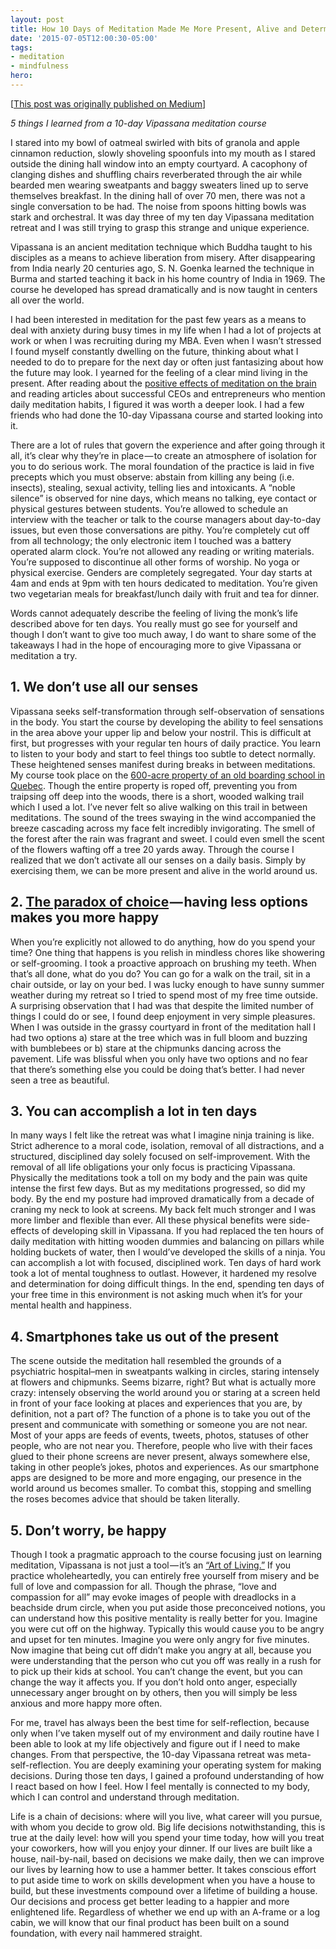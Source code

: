 ```yaml
---
layout: post
title: How 10 Days of Meditation Made Me More Present, Alive and Determined
date: '2015-07-05T12:00:30-05:00'
tags:
- meditation
- mindfulness
hero: 
---
```


[[This post was originally published on Medium](https://medium.com/@swaiing/how-10-days-of-meditation-made-me-more-present-alive-and-determined-9080a6f329b4)]

*5 things I learned from a 10-day Vipassana meditation course*

I stared into my bowl of oatmeal swirled with bits of granola and apple cinnamon reduction, slowly shoveling spoonfuls into my mouth as I stared outside the dining hall window into an empty courtyard. A cacophony of clanging dishes and shuffling chairs reverberated through the air while bearded men wearing sweatpants and baggy sweaters lined up to serve themselves breakfast. In the dining hall of over 70 men, there was not a single conversation to be had. The noise from spoons hitting bowls was stark and orchestral. It was day three of my ten day Vipassana meditation retreat and I was still trying to grasp this strange and unique experience.

Vipassana is an ancient meditation technique which Buddha taught to his disciples as a means to achieve liberation from misery. After disappearing from India nearly 20 centuries ago, S. N. Goenka learned the technique in Burma and started teaching it back in his home country of India in 1969. The course he developed has spread dramatically and is now taught in centers all over the world.

I had been interested in meditation for the past few years as a means to deal with anxiety during busy times in my life when I had a lot of projects at work or when I was recruiting during my MBA. Even when I wasn’t stressed I found myself constantly dwelling on the future, thinking about what I needed to do to prepare for the next day or often just fantasizing about how the future may look. I yearned for the feeling of a clear mind living in the present. After reading about the [positive effects of meditation on the brain](http://www.washingtonpost.com/news/inspired-life/wp/2015/05/26/harvard-neuroscientist-meditation-not-only-reduces-stress-it-literally-changes-your-brain/) and reading articles about successful CEOs and entrepreneurs who mention daily meditation habits, I figured it was worth a deeper look. I had a few friends who had done the 10-day Vipassana course and started looking into it.

There are a lot of rules that govern the experience and after going through it all, it’s clear why they’re in place — to create an atmosphere of isolation for you to do serious work. The moral foundation of the practice is laid in five precepts which you must observe: abstain from killing any being (i.e. insects), stealing, sexual activity, telling lies and intoxicants. A “noble silence” is observed for nine days, which means no talking, eye contact or physical gestures between students. You’re allowed to schedule an interview with the teacher or talk to the course managers about day-to-day issues, but even those conversations are pithy. You’re completely cut off from all technology; the only electronic item I touched was a battery operated alarm clock. You’re not allowed any reading or writing materials. You’re supposed to discontinue all other forms of worship. No yoga or physical exercise. Genders are completely segregated. Your day starts at 4am and ends at 9pm with ten hours dedicated to meditation. You’re given two vegetarian meals for breakfast/lunch daily with fruit and tea for dinner.

Words cannot adequately describe the feeling of living the monk’s life described above for ten days. You really must go see for yourself and though I don’t want to give too much away, I do want to share some of the takeaways I had in the hope of encouraging more to give Vipassana or meditation a try.

## 1. We don’t use all our senses
Vipassana seeks self-transformation through self-observation of sensations in the body. You start the course by developing the ability to feel sensations in the area above your upper lip and below your nostril. This is difficult at first, but progresses with your regular ten hours of daily practice. You learn to listen to your body and start to feel things too subtle to detect normally. These heightened senses manifest during breaks in between meditations. My course took place on the [600-acre property of an old boarding school in Quebec](http://www.suttama.dhamma.org/The-Centre-near-Montebello.4204.0.html?&L=4). Though the entire property is roped off, preventing you from traipsing off deep into the woods, there is a short, wooded walking trail which I used a lot. I’ve never felt so alive walking on this trail in between meditations. The sound of the trees swaying in the wind accompanied the breeze cascading across my face felt incredibly invigorating. The smell of the forest after the rain was fragrant and sweet. I could even smell the scent of the flowers wafting off a tree 20 yards away. Through the course I realized that we don’t activate all our senses on a daily basis. Simply by exercising them, we can be more present and alive in the world around us.

## 2. [The paradox of choice](http://www.ted.com/talks/barry_schwartz_on_the_paradox_of_choice?language=en) — having less options makes you more happy
When you’re explicitly not allowed to do anything, how do you spend your time? One thing that happens is you relish in mindless chores like showering or self-grooming. I took a proactive approach on brushing my teeth. When that’s all done, what do you do? You can go for a walk on the trail, sit in a chair outside, or lay on your bed. I was lucky enough to have sunny summer weather during my retreat so I tried to spend most of my free time outside. A surprising observation that I had was that despite the limited number of things I could do or see, I found deep enjoyment in very simple pleasures. When I was outside in the grassy courtyard in front of the meditation hall I had two options a) stare at the tree which was in full bloom and buzzing with bumblebees or b) stare at the chipmunks dancing across the pavement. Life was blissful when you only have two options and no fear that there’s something else you could be doing that’s better. I had never seen a tree as beautiful.

## 3. You can accomplish a lot in ten days
In many ways I felt like the retreat was what I imagine ninja training is like. Strict adherence to a moral code, isolation, removal of all distractions, and a structured, disciplined day solely focused on self-improvement. With the removal of all life obligations your only focus is practicing Vipassana. Physically the meditations took a toll on my body and the pain was quite intense the first few days. But as my meditations progressed, so did my body. By the end my posture had improved dramatically from a decade of craning my neck to look at screens. My back felt much stronger and I was more limber and flexible than ever. All these physical benefits were side-effects of developing skill in Vipassana. If you had replaced the ten hours of daily meditation with hitting wooden dummies and balancing on pillars while holding buckets of water, then I would’ve developed the skills of a ninja. You can accomplish a lot with focused, disciplined work. Ten days of hard work took a lot of mental toughness to outlast. However, it hardened my resolve and determination for doing difficult things. In the end, spending ten days of your free time in this environment is not asking much when it’s for your mental health and happiness.

## 4. Smartphones take us out of the present
The scene outside the meditation hall resembled the grounds of a psychiatric hospital–men in sweatpants walking in circles, staring intensely at flowers and chipmunks. Seems bizarre, right? But what is actually more crazy: intensely observing the world around you or staring at a screen held in front of your face looking at places and experiences that you are, by definition, not a part of? The function of a phone is to take you out of the present and communicate with something or someone you are not near. Most of your apps are feeds of events, tweets, photos, statuses of other people, who are not near you. Therefore, people who live with their faces glued to their phone screens are never present, always somewhere else, taking in other people’s jokes, photos and experiences. As our smartphone apps are designed to be more and more engaging, our presence in the world around us becomes smaller. To combat this, stopping and smelling the roses becomes advice that should be taken literally.

## 5. Don’t worry, be happy
Though I took a pragmatic approach to the course focusing just on learning meditation, Vipassana is not just a tool — it’s an [“Art of Living.”](https://www.dhamma.org/en/about/art) If you practice wholeheartedly, you can entirely free yourself from misery and be full of love and compassion for all. Though the phrase, “love and compassion for all” may evoke images of people with dreadlocks in a beachside drum circle, when you put aside those preconceived notions, you can understand how this positive mentality is really better for you. Imagine you were cut off on the highway. Typically this would cause you to be angry and upset for ten minutes. Imagine you were only angry for five minutes. Now imagine that being cut off didn’t make you angry at all, because you were understanding that the person who cut you off was really in a rush for to pick up their kids at school. You can’t change the event, but you can change the way it affects you. If you don’t hold onto anger, especially unnecessary anger brought on by others, then you will simply be less anxious and more happy more often.

For me, travel has always been the best time for self-reflection, because only when I’ve taken myself out of my environment and daily routine have I been able to look at my life objectively and figure out if I need to make changes. From that perspective, the 10-day Vipassana retreat was meta-self-reflection. You are deeply examining your operating system for making decisions. During those ten days, I gained a profound understanding of how I react based on how I feel. How I feel mentally is connected to my body, which I can control and understand through meditation.

Life is a chain of decisions: where will you live, what career will you pursue, with whom you decide to grow old. Big life decisions notwithstanding, this is true at the daily level: how will you spend your time today, how will you treat your coworkers, how will you enjoy your dinner. If our lives are built like a house, nail-by-nail, based on decisions we make daily, then we can improve our lives by learning how to use a hammer better. It takes conscious effort to put aside time to work on skills development when you have a house to build, but these investments compound over a lifetime of building a house. Our decisions and process get better leading to a happier and more enlightened life. Regardless of whether we end up with an A-frame or a log cabin, we will know that our final product has been built on a sound foundation, with every nail hammered straight.
